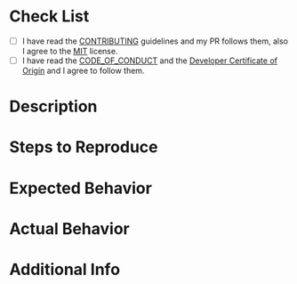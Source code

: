 # Check List

- [ ] I have read the [CONTRIBUTING](CONTRIBUTING.md) guidelines and my PR follows them, also I agree to
      the [MIT](../LICENSE) license.
- [ ] I have read the [CODE_OF_CONDUCT](CODE_OF_CONDUCT.md) and the [Developer Certificate of Origin](DCO.md) and
      I
      agree to follow them.

# Description

# Steps to Reproduce

# Expected Behavior

# Actual Behavior

# Additional Info
